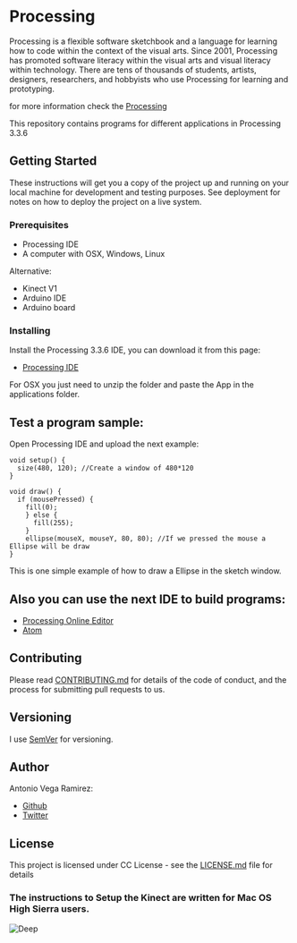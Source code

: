 # Processing

Processing is a flexible software sketchbook and a language for learning how to code within the context of the visual arts. Since 2001, Processing has promoted software literacy within the visual arts and visual literacy within technology. There are tens of thousands of students, artists, designers, researchers, and hobbyists who use Processing for learning and prototyping.

for more information check the [Processing](https://processing.org/reference/)

This repository contains programs for different applications in Processing 3.3.6

## Getting Started

These instructions will get you a copy of the project up and running on your local machine for development and testing purposes. See deployment for notes on how to deploy the project on a live system.

### Prerequisites

* Processing IDE
* A computer with OSX, Windows, Linux

Alternative:

* Kinect V1
* Arduino IDE
* Arduino board

### Installing

Install the Processing 3.3.6 IDE, you can download it from this page:

* [Processing IDE](https://processing.org/download/)

For OSX you just need to unzip the folder and paste the App in the applications folder.

## Test a program sample:

Open Processing IDE and upload the next example:
```
void setup() {
  size(480, 120); //Create a window of 480*120
}

void draw() {
  if (mousePressed) {
    fill(0);
    } else {
      fill(255);
    }
    ellipse(mouseX, mouseY, 80, 80); //If we pressed the mouse a Ellipse will be draw
}
```
This is one simple example of how to draw a Ellipse in the sketch window.

## Also you can use the next IDE to build programs:

* [Processing Online Editor](http://js.do/blog/processing/editor/)
* [Atom](https://atom.io/)

## Contributing

Please read [CONTRIBUTING.md](https://github.com/totovr/Processing/blob/master/CONTRIBUTING.md) for details of the code of conduct, and the process for submitting pull requests to us.

## Versioning

I use [SemVer](http://semver.org/) for versioning.

## Author

Antonio Vega Ramirez:

* [Github](https://github.com/totovr)
* [Twitter](https://twitter.com/SpainDice)

## License

This project is licensed under CC License - see the [LICENSE.md](https://creativecommons.org/licenses/by/4.0/) file for details

### The instructions to Setup the Kinect are written for Mac OS High Sierra users.

![Deep](https://github.com/totovr/Processing/blob/master/Images/deep.png)
